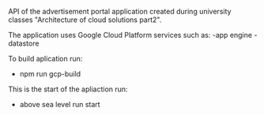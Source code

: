 API of the advertisement portal application created during university classes "Architecture of cloud solutions part2".

The application uses Google Cloud Platform services such as:
-app engine
-datastore

To build aplication run:

- npm run gcp-build

This is the start of the apliaction run:

- above sea level run start
